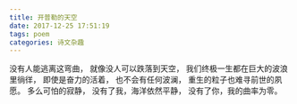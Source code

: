 ```yaml
---
title: 开普勒的天空
date: 2017-12-25 17:51:19
tags: poem
categories: 诗文杂趣
---
```

没有人能逃离这弯曲，
就像没人可以跌落到天空，
我们终极一生都在巨大的波浪里徜徉，
即使是奋力的活着，
也不会有任何波澜，
重生的粒子也难寻前世的夙愿。
多么可怕的寂静，
没有了我，海洋依然平静，
没有了你，我的曲率为零。